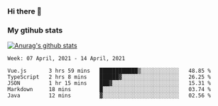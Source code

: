 ### Hi there 👋

### My gtihub stats

[![Anurag's github stats](https://github-readme-stats.vercel.app/api?username=gaozhidong)](https://github.com/gaozhidong/github-readme-stats)

<!--START_SECTION:waka-->
```text
Week: 07 April, 2021 - 14 April, 2021

Vue.js       3 hrs 59 mins   ████████████▒░░░░░░░░░░░░   48.85 % 
TypeScript   2 hrs 8 mins    ██████▓░░░░░░░░░░░░░░░░░░   26.25 % 
JSON         1 hr 15 mins    ███▓░░░░░░░░░░░░░░░░░░░░░   15.31 % 
Markdown     18 mins         █░░░░░░░░░░░░░░░░░░░░░░░░   03.74 % 
Java         12 mins         ▓░░░░░░░░░░░░░░░░░░░░░░░░   02.56 % 
```
<!--END_SECTION:waka-->